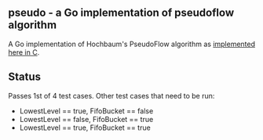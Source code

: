 <h2>pseudo - a Go implementation of pseudoflow algorithm</h2>

A Go implementation of Hochbaum's PseudoFlow algorithm as [implemented here in C][c_ref].

<h2>Status</h2>
Passes 1st of 4 test cases. Other test cases that need to be run:

- LowestLevel == true, FifoBucket == false
- LowestLevel == false, FifoBucket == true
- LowestLevel == true, FifoBucket == true


[c_ref]: http://riot.ieor.berkeley.edu/Applications/Pseudoflow/maxflow.html
